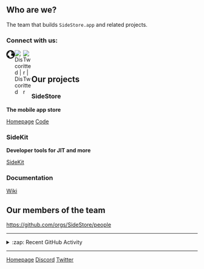 <!-- 
Docs: How to use GitHub README and actions to auto-generate embedded content.
https://github.com/anuraghazra/github-readme-stats
https://www.youtube.com/watch?v=n6d4KHSKqGk
https://github.com/rahuldkjain/github-profile-readme-generator
 -->

## Who are we?

The team that builds `SideStore.app` and related projects.

### Connect with us:

<!--
[![Website](https://img.shields.io/website?label=sidestore.io&style=for-the-badge&url=https://sidestore.io)](https://sidestore.io)
[![Twitter Follow](https://img.shields.io/twitter/follow/sidestore_io?color=1DA1F2&logo=twitter&style=for-the-badge)](https://twitter.com/intent/follow?original_referer=https%3A%2F%2Fgithub.com%2Fsidestore&screen_name=sidestore)
[![GitHub Followers](https://img.shields.io/github/followers/sidestore?style=for-the-badge)]()
[![GitHub Sponsors](https://img.shields.io/github/sponsors/sidestore?style=for-the-badge
)]() 
-->

[<img align="left" alt="sidestore.io" width="22px" src="https://raw.githubusercontent.com/iconic/open-iconic/master/svg/globe.svg" />][website]
[<img align="left" alt="Discord | Discord" width="22px" src="https://cdn.jsdelivr.net/npm/simple-icons@v3/icons/discord.svg" />][discord]
[<img align="left" alt="Twitter | Twitter" width="22px" src="https://cdn.jsdelivr.net/npm/simple-icons@v3/icons/twitter.svg" />][twitter]

<br />
<br />

## Our projects

### SideStore

__The mobile app store__

[Homepage][website]
[Code][git.sidestore]

### SideKit

__Developer tools for JIT and more__

[SideKit][git.sidekit]

### Documentation

[Wiki][wiki]

## Our members of the team

https://github.com/orgs/SideStore/people

---

<details>
  <summary>:zap: Recent GitHub Activity</summary>

<!--START_SECTION:activity-->
1. 🗣 Commented on [#65](https://github.com/SideStore/SideStore/issues/65) in [SideStore/SideStore](https://github.com/SideStore/SideStore)
2. 🎉 Merged PR [#156](https://github.com/SideStore/SideStore-Docs/pull/156) in [SideStore/SideStore-Docs](https://github.com/SideStore/SideStore-Docs)
3. 🗣 Commented on [#156](https://github.com/SideStore/SideStore-Docs/issues/156) in [SideStore/SideStore-Docs](https://github.com/SideStore/SideStore-Docs)
4. 🗣 Commented on [#156](https://github.com/SideStore/SideStore-Docs/issues/156) in [SideStore/SideStore-Docs](https://github.com/SideStore/SideStore-Docs)
5. 🗣 Commented on [#156](https://github.com/SideStore/SideStore-Docs/issues/156) in [SideStore/SideStore-Docs](https://github.com/SideStore/SideStore-Docs)
6. 🗣 Commented on [#156](https://github.com/SideStore/SideStore-Docs/issues/156) in [SideStore/SideStore-Docs](https://github.com/SideStore/SideStore-Docs)
7. 💪 Opened PR [#156](https://github.com/SideStore/SideStore-Docs/pull/156) in [SideStore/SideStore-Docs](https://github.com/SideStore/SideStore-Docs)
8. 🗣 Commented on [#78](https://github.com/SideStore/sidestore.github.io/issues/78) in [SideStore/sidestore.github.io](https://github.com/SideStore/sidestore.github.io)
9. ❌ Closed PR [#78](https://github.com/SideStore/sidestore.github.io/pull/78) in [SideStore/sidestore.github.io](https://github.com/SideStore/sidestore.github.io)
10. 🗣 Commented on [#78](https://github.com/SideStore/sidestore.github.io/issues/78) in [SideStore/sidestore.github.io](https://github.com/SideStore/sidestore.github.io)
11. 🗣 Commented on [#78](https://github.com/SideStore/sidestore.github.io/issues/78) in [SideStore/sidestore.github.io](https://github.com/SideStore/sidestore.github.io)
12. 🗣 Commented on [#78](https://github.com/SideStore/sidestore.github.io/issues/78) in [SideStore/sidestore.github.io](https://github.com/SideStore/sidestore.github.io)
13. 🎉 Merged PR [#153](https://github.com/SideStore/SideStore-Docs/pull/153) in [SideStore/SideStore-Docs](https://github.com/SideStore/SideStore-Docs)
14. 🗣 Commented on [#155](https://github.com/SideStore/SideStore-Docs/issues/155) in [SideStore/SideStore-Docs](https://github.com/SideStore/SideStore-Docs)
15. 🗣 Commented on [#155](https://github.com/SideStore/SideStore-Docs/issues/155) in [SideStore/SideStore-Docs](https://github.com/SideStore/SideStore-Docs)
16. 🎉 Merged PR [#155](https://github.com/SideStore/SideStore-Docs/pull/155) in [SideStore/SideStore-Docs](https://github.com/SideStore/SideStore-Docs)
17. 🗣 Commented on [#153](https://github.com/SideStore/SideStore-Docs/issues/153) in [SideStore/SideStore-Docs](https://github.com/SideStore/SideStore-Docs)
18. 💪 Opened PR [#155](https://github.com/SideStore/SideStore-Docs/pull/155) in [SideStore/SideStore-Docs](https://github.com/SideStore/SideStore-Docs)
19. 🗣 Commented on [#1061](https://github.com/SideStore/SideStore/issues/1061) in [SideStore/SideStore](https://github.com/SideStore/SideStore)
20. ❗️ Closed issue [#1061](https://github.com/SideStore/SideStore/issues/1061) in [SideStore/SideStore](https://github.com/SideStore/SideStore)
<!--END_SECTION:activity-->

</details>

---

[Homepage][patreon] [Discord][discord] [Twitter][twitter]

<!--
- [Patreon][patreon]
- [OpenCollective][opencollective]
- [YouTube][youtube]
-->

[website]: https://sidestore.io
[wiki]: https://wiki.sidestore.io
[twitter]: https://twitter.com/sidestore_io
[discord]: https://discord.gg/sidestore-949183273383395328
[youtube]: https://youtube.com/TODO
[patreon]: https://www.patreon.com/SideStore
[opencollective]: https://opencollective.com/TODO
[git.sidestore]: https://github.com/SideStore/SideStore/
[git.sidekit]: https://github.com/SideStore/SideKit

